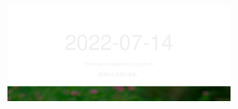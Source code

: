 <!-- [START DAILY SAYING] -->
<!-- Please keep comment here to allow auto update -->
<p align="center"><img src="assets/daily-saying/2022-07-14.svg"/></p>
<!-- [END DAILY SAYING] -->

<!-- <p align="center"><img alt="profile views" src="https://komarev.com/ghpvc/?username=bubkoo&color=brightgreen&style=flat-square&label=PROFILE+VIEWS" /></p> -->

